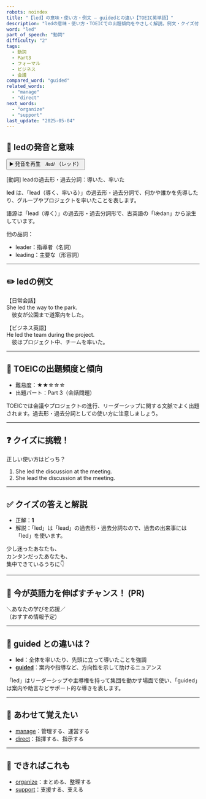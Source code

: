 ```yaml
---
robots: noindex
title: "【led】の意味・使い方・例文 ― guidedとの違い【TOEIC英単語】"
description: "ledの意味・使い方・TOEICでの出題傾向をやさしく解説。例文・クイズ付きでguidedとの違いもわかりやすく学べます。"
word: "led"
part_of_speech: "動詞"
difficulty: "2"
tags:
  - 動詞
  - Part3
  - フォーマル
  - ビジネス
  - 会議
compared_word: "guided"
related_words:
  - "manage"
  - "direct"
next_words:
  - "organize"
  - "support"
last_update: "2025-05-04"
---
```


## 🔰 ledの発音と意味

<button class="play-audio" onclick="playTTS('led')">
  <span class="play-audio-main">
    ▶️ 発音を再生　/lɛd/
  </span>
  <span class="play-audio-sub">
    （レッド）
  </span>
</button>

[動詞] leadの過去形・過去分詞：導いた、率いた

**led** は、「lead（導く、率いる）」の過去形・過去分詞で、何かや誰かを先導したり、グループやプロジェクトを率いたことを表します。

語源は「lead（導く）」の過去形・過去分詞形で、古英語の「lǣdan」から派生しています。

他の品詞：  
- leader：指導者（名詞）
- leading：主要な（形容詞）

---

## ✏️ ledの例文

【日常会話】  
She led the way to the park.  
　彼女が公園まで道案内をした。

【ビジネス英語】  
He led the team during the project.  
　彼はプロジェクト中、チームを率いた。

---

## 🎯 TOEICの出題頻度と傾向

- 難易度：★★☆☆☆
- 出題パート：Part 3（会話問題）

TOEICでは会議やプロジェクトの進行、リーダーシップに関する文脈でよく出題されます。過去形・過去分詞としての使い方に注意しましょう。

---

## ❓ クイズに挑戦！

正しい使い方はどっち？

1. She led the discussion at the meeting.  
2. She lead the discussion at the meeting.

---

## ✅ クイズの答えと解説

- 正解：**1**
- 解説：「led」は「lead」の過去形・過去分詞なので、過去の出来事には「led」を使います。

少し迷ったあなたも、  
カンタンだったあなたも、  
集中できているうちに👇️

---

## 🚀 今が英語力を伸ばすチャンス！ (PR)

<div class="info-center">
＼あなたの学びを応援／<br>  
（おすすめ情報予定）
</div>

---

## 🤔  guided との違いは？

- **led**：全体を率いたり、先頭に立って導いたことを強調
- **[guided](/word/guided)**：案内や指導など、方向性を示して助けるニュアンス

「led」はリーダーシップや主導権を持って集団を動かす場面で使い、「guided」は案内や助言などサポート的な導きを表します。

---

## 🧩 あわせて覚えたい

- [manage](/word/manage)：管理する、運営する
- [direct](/word/direct)：指揮する、指示する

---

## 📖 できればこれも

- [organize](/word/organize)：まとめる、整理する
- [support](/word/support)：支援する、支える

<!-- cvid: aid38_bid37 -->
